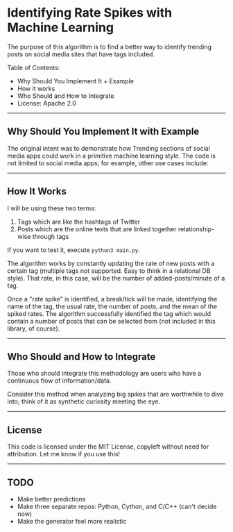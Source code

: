 # Identifying Rate Spikes with Machine Learning

The purpose of this algorithm is to find a better way to identify trending posts on social media sites that have tags included.

Table of Contents:
- Why Should You Implement It + Example
- How it works
- Who Should and How to Integrate
- License: Apache 2.0

----
## Why Should You Implement It with Example
The original intent was to demonstrate how Trending sections of social media apps could work in a primitive machine learning style. The code is not limited to social media apps; for example, other use cases include: 

----
## How It Works
I will be using these two terms: 
1. Tags which are like the hashtags of Twitter
2. Posts which are the online texts that are linked together relationship-wise through tags

If you want to test it, execute `python3 main.py`.

The algorithm works by constantly updating the rate of new posts with a certain tag (multiple tags not supported. Easy to think in a relational DB style). That rate, in this case, will be the number of added-posts/minute of a tag.

Once a "rate spike" is identified, a break/tick will be made, identifying the name of the tag, the usual rate, the number of posts, and the mean of the spiked rates. The algorithm successfully identified the tag which would contain a number of posts that can be selected from (not included in this library, of course).

----
## Who Should and How to Integrate
Those who should integrate this methodology are users who have a continuous flow of information/data.

Consider this method when analyzing big spikes that are worthwhile to dive into; think of it as synthetic curiosity meeting the eye.

----
## License
This code is licensed under the MIT License, copyleft without need for attribution. Let me know if you use this!

----
## TODO
- Make better predictions
- Make three separate repos: Python, Cython, and C/C++ (can't decide now)
- Make the generator feel more realistic